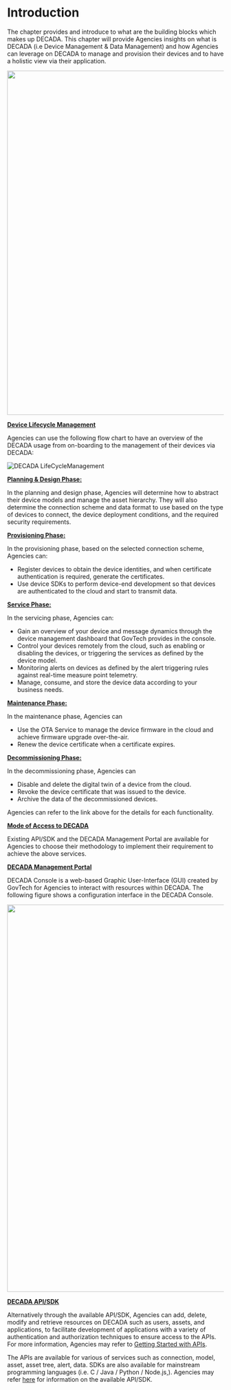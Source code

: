 # Introduction

The chapter provides and introduce to what are the building blocks which makes up DECADA. This chapter will provide Agencies insights on what is DECADA (i.e Device Management & Data Management) and how Agencies can leverage on DECADA to manage and provision their devices and to have a holistic view via their application. 

<div align=center>
<img width="800" src="./images/buildingblock.png"/>
</div>

**<u>Device Lifecycle Management</u>**

Agencies can use the following flow chart to have an overview of the DECADA usage from on-boarding to the management of their devices via DECADA:

<script>
   $(document).ready(function(){
      $('img[usemap]').rwdImageMaps();
   });
   /* You can see that it's responsive */
   img {
      width: 800px;
      height: 800px;
   }
</script>

<map name="flowchart">
        <area shape="rect" coords="30,145,120,197"
          href="https://decada-playbook.siot.local/#/Dev_Con/Onboard?id=integration-with-decada"
          target="_blank" alt="Integration" />
        <area shape="rect" coords="30,230,120,288"
          href="https://decada-playbook.siot.local/#/Dev_Con/Onboard?id=device-connectivity"
          target="_blank" alt="Connectivity" />
        <area shape="rect" coords="30,310,120,370"
          href="https://decada-playbook.siot.local/#/Dev_Con/Onboard?id=data-format"
          target="_blank" alt="Data" />
        <area shape="rect" coords="170,313,260,361"
         href="https://decada-playbook.siot.local/#/Dev_Con/Onboard?id=device-registration"
         target="_blank" alt="Rego"  />
         <area shape="rect" coords="160,410,269,460"
         href="https://decada-playbook.siot.local/#/Dev_Con/Onboard?id=managing-asset-tree"
         target="_blank" alt="Asset"  />
         <area shape="rect" coords="320,75,408,125"
         href="https://decada-playbook.siot.local/#/Dev_Con/Service?id=multi-tenancy"
         target="_blank" alt="Multi-Tenancy"  />
         <area shape="rect" coords="320,150,410,205"
         href="https://decada-playbook.siot.local/#/Dev_Con/Service?id=dashboard"
         target="_blank" alt="Dashboard"  />
         <area shape="rect" coords="320,232,410,282"
         href="https://decada-playbook.siot.local/#/Dev_Con/Service?id=remote-controlling-of-devices"
         target="_blank" alt="Remote"  />
         <area shape="rect" coords="320,310,410,362"
         href="https://decada-playbook.siot.local/#/Dev_Con/Service?id=alerts"
         target="_blank" alt="Alerts"  />
         <area shape="rect" coords="316,400,425,452"
         href="https://decada-playbook.siot.local/#/Dev_Con/Service?id=logging-mechanism"
         target="_blank" alt="Logging"  />
         <area shape="rect" coords="312,480,420,555"
         href="https://decada-playbook.siot.local/#/Dev_Con/Service?id=data-asset-management"
         target="_blank" alt="DAM"  />
         <area shape="rect" coords="312,580,420,630"
         href="https://decada-playbook.siot.local/#/Dev_Con/Service?id=device-integration"
         target="_blank" alt="Integration"  />
         <area shape="rect" coords="475,310,560,362"
         href="https://decada-playbook.siot.local/#/Dev_Con/Maintenance?id=over-the-air-ota-upgrade"
         target="_blank" alt="OTA"  />
         <area shape="rect" coords="475,400,560,452"
         href="https://decada-playbook.siot.local/#/Dev_Con/Maintenance?id=certificate-lifecycle-management"
         target="_blank" alt="Cert"  />
         <area shape="rect" coords="616,313,701,362"
         href="https://decada-playbook.siot.local/#/Dev_Con/Decommis"
         target="_blank" alt="Decom"  />
         </map>
<img usemap="#flowchart" src="./images/decada_flow.png" alt="DECADA LifeCycleManagement" />

**<u>Planning & Design Phase:</u>**

In the planning and design phase, Agencies will determine how to abstract their device models and manage the asset hierarchy. They will also determine the connection scheme and data format to use based on the type of devices to connect, the device deployment conditions, and the required security requirements.

**<u>Provisioning Phase:</u>**

In the provisioning phase, based on the selected connection scheme, Agencies can: 

- Register devices to obtain the device identities, and when certificate authentication is required, generate the certificates.
- Use device SDKs to perform device-end development so that devices are authenticated to the cloud and start to transmit data.

**<u>Service Phase:</u>**

In the servicing phase, Agencies can:

- Gain an overview of your device and message dynamics through the device management dashboard that GovTech provides in the console. 
- Control your devices remotely from the cloud, such as enabling or disabling the devices, or triggering the services as defined by the device model.
- Monitoring alerts on devices as defined by the alert triggering rules against real-time measure point telemetry. 
- Manage, consume, and store the device data according to your business needs. 

**<u>Maintenance Phase:</u>**

In the maintenance phase, Agencies can

- Use the OTA Service to manage the device firmware in the cloud and achieve firmware upgrade over-the-air. 
- Renew the device certificate when a certificate expires.

**<u>Decommissioning Phase:</u>**

In the decommissioning phase, Agencies can

- Disable and delete the digital twin of a device from the cloud.
- Revoke the device certificate that was issued to the device.
- Archive the data of the decommissioned devices.

Agencies can refer to the link above for the details for each functionality.

<!--
Device on-boarding typically follows the lifecycle depicted below diagram:

**1. Planning/Designing:**
   - [Integration of devices to DECADA](https://decada-playbook.siot.local/#/Dev_Con/Onboard?id=integration-with-decada)
   - [Device Connectivity](https://decada-playbook.siot.local/#/Dev_Con/Onboard?id=device-connectivity)   

**2. Provisioning:**
   - [Device Registration](https://decada-playbook.siot.local/#/Dev_Con/Onboard?id=device-registration)
   - [Managing Assets Tree](https://decada-playbook.siot.local/#/Dev_Con/Onboard?id=managing-asset-tree)
   - [Asset Tree](https://decada-playbook.siot.local/#/Dev_Con/Onboard?id=managing-asset-tree)
   - [Data Format](https://decada-playbook.siot.local/#/Dev_Con/Onboard?id=data-format)

**3. Service:**
   - [Multi-Tenancy](https://decada-playbook.siot.local/#/Dev_Con/Service?id=multi-tenancy)
   - [Dashboard](https://decada-playbook.siot.local/#/Dev_Con/Service?id=dashboard)
   - [Remote Controlling of Devices](https://decada-playbook.siot.local/#/Dev_Con/Service?id=remote-controlling-of-devices)
   - [Alerts](https://decada-playbook.siot.local/#/Dev_Con/Service?id=alerts)
   - [Logging Mechanism](https://decada-playbook.siot.local/#/Dev_Con/Service?id=logging-mechanism)
   - [Data Asset Management](https://decada-playbook.siot.local/#/Dev_Con/Service?id=data-asset-management)
   - [Data Analytics](https://decada-playbook.siot.local/#/Dev_Con/Service?id=data-analytics)
   - [Data Integration](https://decada-playbook.siot.local/#/Dev_Con/Service?id=data-integration)

**4.  Maintenance**
   - [Over-The-Air Update](https://decada-playbook.siot.local/#/Dev_Con/Maintenance?id=over-the-air-ota-upgrade )
   - [Certificate Lifecycle Management](https://decada-playbook.siot.local/#/Dev_Con/Maintenance?id=certificate-lifecycle-management ) 
<!--Dev_Con/Maintenance?id=certificate-lifecycle-management   Dev_Con/Onboard?id=device-registration-->

<!--**5.  [Decommissioning](https://decada-playbook.siot.local/#/Dev_Con/Decommis.md)**

<div align=center>
<img width="800" src="./images/DecadaLC2.png"/>
</div>
-->

**<u>Mode of Access to DECADA</u>**

Existing API/SDK and the DECADA Management Portal are available for Agencies to choose their methodology to implement their requirement to achieve the above services. 

**<u>DECADA Management Portal</u>**

DECADA Console is a web-based Graphic User-Interface (GUI) created by GovTech for Agencies to interact with resources within DECADA. The following figure shows a configuration interface in the DECADA Console.

<div align=center>
<img width="900" src="./images/Decada_home.png"/>
</div>

**<u>DECADA API/SDK</u>**

Alternatively through the available API/SDK, Agencies can add, delete, modify and retrieve resources on DECADA such as users, assets, and applications, to facilitate development of applications with a variety of authentication and authorization techniques to ensure access to the APIs. For more information, Agencies may refer to [Getting Started with APIs](https://support.envisioniot.com/docs/api/en/latest/gettingstarted.html).

The APIs are available for various of services such as connection, model, asset, asset tree, alert, data. SDKs are also available for mainstream programming languages (i.e. C / Java / Python / Node.js,). Agencies may refer [here](https://siotteam.atlassian.net/wiki/spaces/DUG/pages/2263220229/DECADA+SDK+API) for information on the available API/SDK.